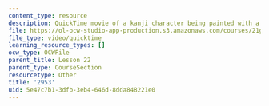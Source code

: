 ```yaml
---
content_type: resource
description: QuickTime movie of a kanji character being painted with a brush.
file: https://ol-ocw-studio-app-production.s3.amazonaws.com/courses/21g-504-japanese-iv-spring-2009/5e47c7b13dfb3eb4646d8dda848221e0_2953.mov
file_type: video/quicktime
learning_resource_types: []
ocw_type: OCWFile
parent_title: Lesson 22
parent_type: CourseSection
resourcetype: Other
title: '2953'
uid: 5e47c7b1-3dfb-3eb4-646d-8dda848221e0
---
```

